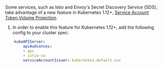 Some services, such as Istio and Envoy's Secret Discovery Service (SDS), take advantage of a new feature in Kubernetes 1.12+, [Service Account Token Volume Projection](https://kubernetes.io/docs/tasks/configure-pod-container/configure-service-account/#service-account-token-volume-projection).


1. In order to enable this feature for Kubernetes 1.12+, add the following config to your cluster spec:

```yaml
    kubeAPIServer:
        apiAudiences:
        - api
        - istio-ca
        serviceAccountIssuer: kubernetes.default.svc
```
